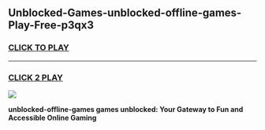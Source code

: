 
## Unblocked-Games-unblocked-offline-games-Play-Free-p3qx3
<h3>
<a href="https://premium76.site?title=unblocked-offline-games&ref=10A">CLICK TO PLAY</a></h3>
<hr>

<h3>
<a href="https://premium76.site?title=unblocked-offline-games&ref=10A">CLICK 2 PLAY</a>
  
</h3>

<a href="https://premium76.site?title=unblocked-offline-games&ref=10A"><img src="https://clearcache.store/games.png"></a>


**unblocked-offline-games games unblocked: Your Gateway to Fun and Accessible Online Gaming**
